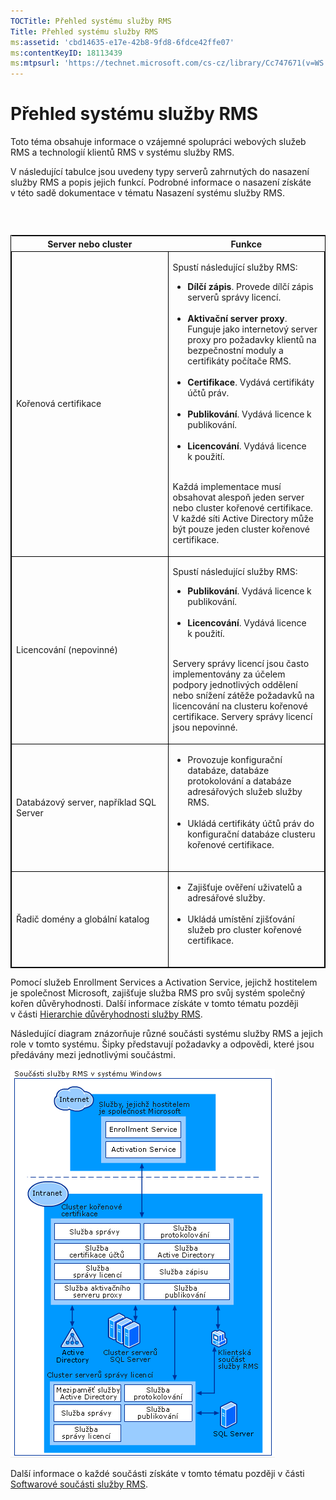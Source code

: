 ```yaml
---
TOCTitle: Přehled systému služby RMS
Title: Přehled systému služby RMS
ms:assetid: 'cbd14635-e17e-42b8-9fd8-6fdce42ffe07'
ms:contentKeyID: 18113439
ms:mtpsurl: 'https://technet.microsoft.com/cs-cz/library/Cc747671(v=WS.10)'
---
```


Přehled systému služby RMS
==========================

Toto téma obsahuje informace o vzájemné spolupráci webových služeb RMS a technologií klientů RMS v systému služby RMS.

V následující tabulce jsou uvedeny typy serverů zahrnutých do nasazení služby RMS a popis jejich funkcí. Podrobné informace o nasazení získáte v této sadě dokumentace v tématu Nasazení systému služby RMS.

###  

<p> </p>
<table style="border:1px solid black;">
<colgroup>
<col width="50%" />
<col width="50%" />
</colgroup>
<thead>
<tr class="header">
<th>Server nebo cluster</th>
<th>Funkce</th>
</tr>
</thead>
<tbody>
<tr class="odd">
<td style="border:1px solid black;"><p>Kořenová certifikace</p></td>
<td style="border:1px solid black;"><p>Spustí následující služby RMS:</p>
<ul>  
<li><strong>Dílčí zápis</strong>. Provede dílčí zápis serverů správy licencí.<br />  
<br />  
</li>  
<li><strong>Aktivační server proxy</strong>. Funguje jako internetový server proxy pro požadavky klientů na bezpečnostní moduly a certifikáty počítače RMS.<br />  
<br />  
</li>  
<li><strong>Certifikace</strong>. Vydává certifikáty účtů práv.<br />  
<br />  
</li>  
<li><strong>Publikování</strong>. Vydává licence k publikování.<br />  
<br />  
</li>  
<li><strong>Licencování</strong>. Vydává licence k použití.<br />  
<br />  
</li>  
</ul>
<p>Každá implementace musí obsahovat alespoň jeden server nebo cluster kořenové certifikace. V každé síti Active Directory může být pouze jeden cluster kořenové certifikace.</p></td>
</tr>
<tr class="even">
<td style="border:1px solid black;"><p>Licencování (nepovinné)</p></td>
<td style="border:1px solid black;"><p>Spustí následující služby RMS:</p>
<ul>  
<li><strong>Publikování</strong>. Vydává licence k publikování.<br />  
<br />  
</li>  
<li><strong>Licencování</strong>. Vydává licence k použití.<br />  
<br />  
</li>  
</ul>
<p>Servery správy licencí jsou často implementovány za účelem podpory jednotlivých oddělení nebo snížení zátěže požadavků na licencování na clusteru kořenové certifikace. Servery správy licencí jsou nepovinné.</p></td>
</tr>
<tr class="odd">
<td style="border:1px solid black;"><p>Databázový server, například SQL Server</p></td>
<td style="border:1px solid black;"><ul>
<li>Provozuje konfigurační databáze, databáze protokolování a databáze adresářových služeb služby RMS.<br />  
<br />  
</li>  
<li>Ukládá certifikáty účtů práv do konfigurační databáze clusteru kořenové certifikace.<br />  
<br />  
</li>
</ul></td>
</tr>
<tr class="even">
<td style="border:1px solid black;"><p>Řadič domény a globální katalog</p></td>
<td style="border:1px solid black;"><ul>
<li>Zajišťuje ověření uživatelů a adresářové služby.<br />  
<br />  
</li>  
<li>Ukládá umístění zjišťování služeb pro cluster kořenové certifikace.<br />  
<br />  
</li>
</ul></td>
</tr>
</tbody>
</table>
<p> </p>

Pomocí služeb Enrollment Services a Activation Service, jejichž hostitelem je společnost Microsoft, zajišťuje služba RMS pro svůj systém společný kořen důvěryhodnosti. Další informace získáte v tomto tématu později v části [Hierarchie důvěryhodnosti služby RMS](https://technet.microsoft.com/2d44182f-a653-4383-aba1-dade53f7cf9a).

Následující diagram znázorňuje různé součásti systému služby RMS a jejich role v tomto systému. Šipky představují požadavky a odpovědi, které jsou předávány mezi jednotlivými součástmi.

![](images/Cc747671.29138741-d45c-459b-8ead-b9bc3f708dd5(WS.10).gif)

Další informace o každé součásti získáte v tomto tématu později v části [Softwarové součásti služby RMS](https://technet.microsoft.com/e38a840e-f390-48fd-8354-50108a64f5ca).
